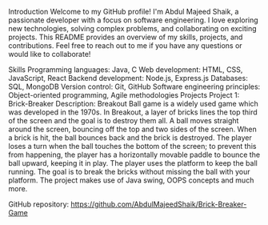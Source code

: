 Introduction
Welcome to my GitHub profile! I'm Abdul Majeed Shaik, a passionate developer with a focus on software engineering. I love exploring new technologies, solving complex problems, and collaborating on exciting projects. This README provides an overview of my skills, projects, and contributions. Feel free to reach out to me if you have any questions or would like to collaborate!

Skills
Programming languages: Java, C
Web development: HTML, CSS, JavaScript, React
Backend development: Node.js, Express.js
Databases: SQL, MongoDB
Version control: Git, GitHub
Software engineering principles: Object-oriented programming, Agile methodologies
Projects
Project 1: Brick-Breaker
Description: Breakout Ball game is a widely used game which was developed in the 1970s. In Breakout, a layer of bricks lines the top third of the screen and the goal is to destroy them all. A ball moves straight around the screen, bouncing off the top and two sides of the screen. When a brick is hit, the ball bounces back and the brick is destroyed. The player loses a turn when the ball touches the bottom of the screen; to prevent this from happening, the player has a horizontally movable paddle to bounce the ball upward, keeping it in play. The player uses the platform to keep the ball running. The goal is to break the bricks without missing the ball with your platform. The project makes use of Java swing, OOPS concepts and much more.

GitHub repository: https://github.com/AbdulMajeedShaik/Brick-Breaker-Game
